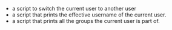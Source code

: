 - a script to switch the current user to another user
- a script that prints the effective username of the current user.
- a script that prints all the groups the current user is part of.

